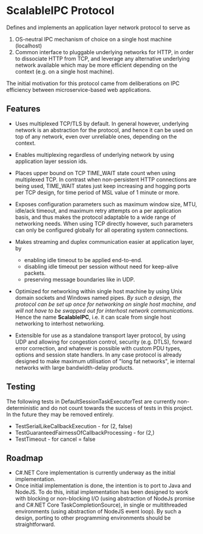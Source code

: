 # ScalableIPC Protocol

Defines and implements an application layer network protocol to serve as 

   1. OS-neutral IPC mechanism of choice on a single host machine (localhost)
   3. Common interface to pluggable underlying networks for HTTP, in order to dissociate HTTP from TCP, and leverage any alternative underlying network available which may be more efficient depending on the context (e.g. on a single host machine).
   
The initial motivation for this protocol came from deliberations on IPC efficiency between microservice-based web applications.

## Features

  * Uses multiplexed TCP/TLS by default. In general however, underlying network is an abstraction for the protocol, and hence it can be used on top of any network, even over unreliable ones, depending on the context.
  * Enables multiplexing regardless of underlying network by using application layer session ids.
  * Places upper bound on TCP TIME_WAIT state count when using multiplexed TCP. In contrast when non-persistent HTTP connections are being used, TIME_WAIT states just keep increasing and hogging ports per TCP design, for time period of MSL value of 1 minute or more.
  * Exposes configuration parameters such as maximum window size, MTU, idle/ack timeout, and maximum retry attempts on a per application basis, and thus makes the protocol adaptable to a wide range of networking needs. When using TCP directly however, such parameters can only be configured globally for all operating system connections.
  * Makes streaming and duplex communication easier at application layer, by

     * enabling idle timeout to be applied end-to-end.
     * disabling idle timeout per session without need for keep-alive packets.
     * preserving message boundaries like in UDP.

  * Optimized for networking within single host machine by using Unix domain sockets and Windows named pipes. *By such a design, the protocol can be set up once for networking on single host machine, and will not have to be swapped out for interhost network communications.* Hence the name **ScalableIPC**, i.e. it can scale from single host networking to interhost networking.
  * Extensible for use as a standalone transport layer protocol, by using UDP and allowing for congestion control, security (e.g. DTLS), forward error correction, and whatever is possible with custom PDU types, options and session state handlers. In any case protocol is already designed to make maximum utilisation of "long fat networks", ie internal networks with large bandwidth-delay products.

## Testing

The following tests in DefaultSessionTaskExecutorTest are currently non-deterministic and do not count towards the success of tests in this project. In the future they may be removed entirely.

   * TestSerialLikeCallbackExecution - for (2, false)
   * TestGuaranteedFairnessOfCallbackProcessing - for (2,)
   * TestTimeout - for cancel = false

## Roadmap

 * C#.NET Core implementation is currently underway as the initial implementation.
 * Once initial implementation is done, the intention is to port to Java and NodeJS. To do this, initial implementation has been designed to work with blocking or non-blocking I/O (using abstraction of NodeJs promise and C#.NET Core TaskCompletionSource), in single or multithreaded environments (using abstraction of NodeJS event loop). By such a design, porting to other programming environments should be straightforward.
